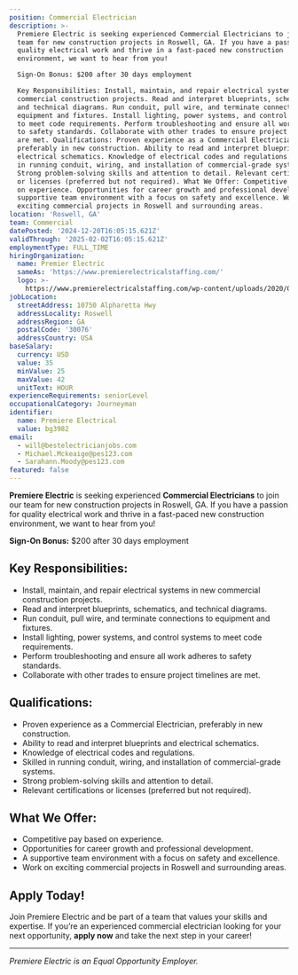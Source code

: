 ```yaml
---
position: Commercial Electrician
description: >-
  Premiere Electric is seeking experienced Commercial Electricians to join our
  team for new construction projects in Roswell, GA. If you have a passion for
  quality electrical work and thrive in a fast-paced new construction
  environment, we want to hear from you!

  Sign-On Bonus: $200 after 30 days employment

  Key Responsibilities: Install, maintain, and repair electrical systems in new
  commercial construction projects. Read and interpret blueprints, schematics,
  and technical diagrams. Run conduit, pull wire, and terminate connections to
  equipment and fixtures. Install lighting, power systems, and control systems
  to meet code requirements. Perform troubleshooting and ensure all work adheres
  to safety standards. Collaborate with other trades to ensure project timelines
  are met. Qualifications: Proven experience as a Commercial Electrician,
  preferably in new construction. Ability to read and interpret blueprints and
  electrical schematics. Knowledge of electrical codes and regulations. Skilled
  in running conduit, wiring, and installation of commercial-grade systems.
  Strong problem-solving skills and attention to detail. Relevant certifications
  or licenses (preferred but not required). What We Offer: Competitive pay based
  on experience. Opportunities for career growth and professional development. A
  supportive team environment with a focus on safety and excellence. Work on
  exciting commercial projects in Roswell and surrounding areas.
location: 'Roswell, GA'
team: Commercial
datePosted: '2024-12-20T16:05:15.621Z'
validThrough: '2025-02-02T16:05:15.621Z'
employmentType: FULL_TIME
hiringOrganization:
  name: Premier Electric
  sameAs: 'https://www.premierelectricalstaffing.com/'
  logo: >-
    https://www.premierelectricalstaffing.com/wp-content/uploads/2020/05/Premier-Electrical-Staffing-logo.png
jobLocation:
  streetAddress: 10750 Alpharetta Hwy
  addressLocality: Roswell
  addressRegion: GA
  postalCode: '30076'
  addressCountry: USA
baseSalary:
  currency: USD
  value: 35
  minValue: 25
  maxValue: 42
  unitText: HOUR
experienceRequirements: seniorLevel
occupationalCategory: Journeyman
identifier:
  name: Premiere Electrical
  value: bg3982
email:
  - will@bestelectricianjobs.com
  - Michael.Mckeaige@pes123.com
  - Sarahann.Moody@pes123.com
featured: false
---
```



**Premiere Electric** is seeking experienced **Commercial Electricians** to join our team for new construction projects in Roswell, GA. If you have a passion for quality electrical work and thrive in a fast-paced new construction environment, we want to hear from you!  

**Sign-On Bonus:** $200 after 30 days employment

## Key Responsibilities:
- Install, maintain, and repair electrical systems in new commercial construction projects.
- Read and interpret blueprints, schematics, and technical diagrams.
- Run conduit, pull wire, and terminate connections to equipment and fixtures.
- Install lighting, power systems, and control systems to meet code requirements.
- Perform troubleshooting and ensure all work adheres to safety standards.
- Collaborate with other trades to ensure project timelines are met.

## Qualifications:
- Proven experience as a Commercial Electrician, preferably in new construction.
- Ability to read and interpret blueprints and electrical schematics.
- Knowledge of electrical codes and regulations.
- Skilled in running conduit, wiring, and installation of commercial-grade systems.
- Strong problem-solving skills and attention to detail.
- Relevant certifications or licenses (preferred but not required).

## What We Offer:
- Competitive pay based on experience.
- Opportunities for career growth and professional development.
- A supportive team environment with a focus on safety and excellence.
- Work on exciting commercial projects in Roswell and surrounding areas.

## Apply Today!  
Join Premiere Electric and be part of a team that values your skills and expertise. If you’re an experienced commercial electrician looking for your next opportunity, **apply now** and take the next step in your career!

---
*Premiere Electric is an Equal Opportunity Employer.*
